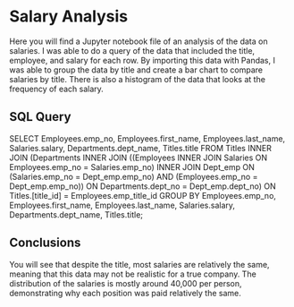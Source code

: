 # Salary Analysis
Here you will find a Jupyter notebook file of an analysis of the data on salaries. I was able to do a query of the data that included the title, employee, and salary for each row. By importing this data with Pandas, I was able to group the data by title and create a bar chart to compare salaries by title. There is also a histogram of the data that looks at the frequency of each salary. 

## SQL Query
SELECT Employees.emp_no, Employees.first_name, Employees.last_name, Salaries.salary, Departments.dept_name, Titles.title
FROM Titles INNER JOIN (Departments INNER JOIN ((Employees INNER JOIN Salaries ON Employees.emp_no = Salaries.emp_no) INNER JOIN Dept_emp ON (Salaries.emp_no = Dept_emp.emp_no) AND (Employees.emp_no = Dept_emp.emp_no)) ON Departments.dept_no = Dept_emp.dept_no) ON Titles.[title_id] = Employees.emp_title_id
GROUP BY Employees.emp_no, Employees.first_name, Employees.last_name, Salaries.salary, Departments.dept_name, Titles.title;



## Conclusions
You will see that despite the title, most salaries are relatively the same, meaning that this data may not be realistic for a true company. The distribution of the salaries is mostly around 40,000 per person, demonstrating why each position was paid relatively the same. 